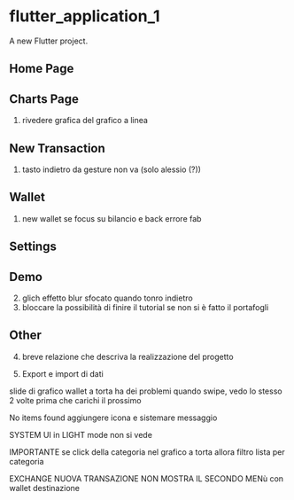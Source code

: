 # flutter_application_1

A new Flutter project.

## Home Page
## Charts Page
1. ⁠⁠rivedere grafica del grafico a linea
## New Transaction
1. tasto indietro da gesture non va (solo alessio (?))


## Wallet
1. new wallet se focus su bilancio e back errore fab 
## Settings

## Demo
2. glich effetto blur sfocato quando tonro indietro 
3. bloccare la possibilità di finire il tutorial se non si è fatto il portafogli



## Other
4. ⁠breve relazione che descriva la realizzazione del progetto

5. Export e import di dati 




slide di grafico wallet a torta ha dei problemi quando swipe, vedo lo stesso 2 volte prima che carichi il prossimo

No items found aggiungere icona e sistemare messaggio

SYSTEM UI in LIGHT mode non si vede

IMPORTANTE se click della categoria nel grafico a torta allora filtro lista per categoria

EXCHANGE NUOVA TRANSAZIONE NON MOSTRA IL SECONDO MENù con wallet destinazione 


